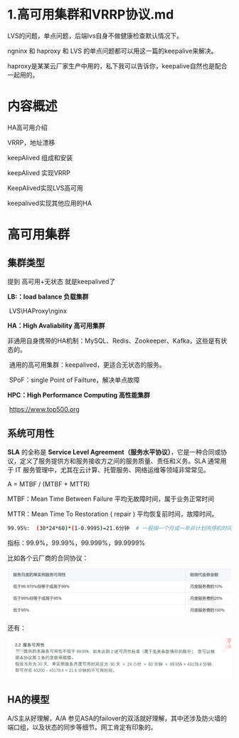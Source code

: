 # 1.高可用集群和VRRP协议.md



LVS的问题，单点问题，后端lvs自身不做健康检查默认情况下。

ngninx 和 haproxy 和 LVS 的单点问题都可以用这一篇的keepalive来解决。

haproxy是某某云厂家生产中用的，私下我可以告诉你，keepalive自然也是配合一起用的。





# 内容概述

HA高可用介绍

VRRP，地址漂移

keepAlived 组成和安装

keepAlived 实现VRRP

KeepAlived实现LVS高可用

keepalived实现其他应用的HA



# 高可用集群

## 集群类型

提到 高可用+无状态  就是keepalived了

**LB:：load balance 负载集群**

​			LVS\HAProxy\nginx

**HA：High Avaliability 高可用集群**

​			非通用自身携带的HA机制：MySQL、Redis、Zookeeper、Kafka，这些是有状态的。

​			通用的高可用集群：keepalived，更适合无状态的服务。

​			SPoF：single Point of Failture，解决单点故障

**HPC：High Performance Computing 高性能集群**

​			https://www.top500.org





## 系统可用性

**SLA** 的全称是 **Service Level Agreement（服务水平协议）**，它是一种合同或协议，定义了服务提供方和服务接收方之间的服务质量、责任和义务。SLA 通常用于 IT 服务管理中，尤其在云计算、托管服务、网络运维等领域非常常见。



A = MTBF / (MTBF + MTTR)

MTBF：Mean Time Between Failure 平均无故障时间，属于业务正常时间

MTTR：Mean Time To Restoration ( repair ) 平均恢复前时间，故障时间。

```bash
99.95%:  (30*24*60)*(1-0.9995)=21.6分钟  # 一般按一个月或一年非计划内停机时间统计
```

指标：99.9%，99.99%，99.999%，99.9999%



比如各个云厂商的合同协议：



<img src="1.高可用集群和VRRP协议.assets/image-20241211175352213.png" alt="image-20241211175352213" style="zoom:50%;" />



还有：

![image-20241211175218798](1.高可用集群和VRRP协议.assets/image-20241211175218798.png)





## HA的模型

A/S主从好理解，A/A 参见ASA的failover的双活就好理解，其中还涉及防火墙的端口组，以及状态的同步等细节。网工肯定有印象的。







